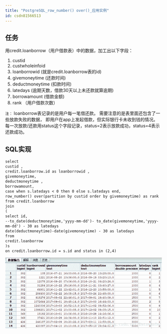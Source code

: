 ```yaml
---
title: "PostgreSQL_row_number() over()_应用实例"
id: csdn81566513
---
```


## 任务

用credit.loanborrow（用户借款表）中的数据，加工出以下字段：

1.  custid
2.  custwholeinfoid
3.  loanborrowid (就是credit.loanborrow表的id)
4.  givemoneytime (还款时间)
5.  deductmoneytime (扣款时间)
6.  latedays (逾期天数，借款30天以上未还款就算逾期)
7.  borrowamount (借款金额)
8.  rank （用户借款次数）

`注：`
loanborrow表记录的是用户每一笔借还款。
需要注意的是表里面还包含了一些放款失败的数据，
即用户在app上发起借款，但实际银行卡未收到钱的情况。
每一次放款/还款用status这个字段记录，status=2表示放款成功，status=4表示还款成功。

## SQL实现

```
select
custid ,
credit.loanborrow.id as loanborrowid ,
givemoneytime,
deductmoneytime ,
borrowamount,
case when s.latedays < 0 then 0 else s.latedays end,
row_number() over(partition by custid order by givemoneytime) as rank
from credit.loanborrow
join
(
select id,
--to_date(deductmoneytime,'yyyy-mm-dd')- to_date(givemoneytime,'yyyy-mm-dd') - 30 as latedays
date(deductmoneytime)-date(givemoneytime) - 30 as latedays
from 
credit.loanborrow
)s
on credit.loanborrow.id = s.id and status in (2,4)
```

![这里写图片描述](../img/ded817954ec714f5cdc594a1cb5ce873.png)